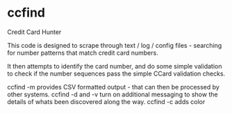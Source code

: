 # ccfind
Credit Card Hunter

This code is designed to scrape through text / log / config files - searching for number patterns that
match credit card numbers. 

It then attempts to identify the card number, and do some simple validation to check if the number sequences pass the simple CCard validation checks.

ccfind -m provides CSV formatted output - that can then be processed by other systems.
ccfind -d and -v turn on additional messaging to show the details of whats been discovered along the way.
ccfind -c adds color


